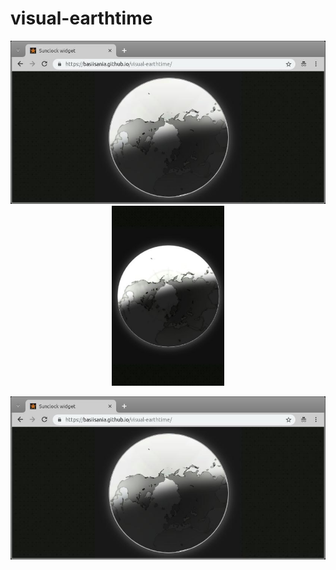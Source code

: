 # visual-earthtime
<p align="center">
<img src="/Screenshot_2019-02-28_01-15-45.jpg" width="680px"> <img src="/Screenshot_2019-02-14_00-59-39.jpeg"  width="180px">
</p>

![Screenshot](/Screenshot_2019-02-28_01-15-45.jpg)
